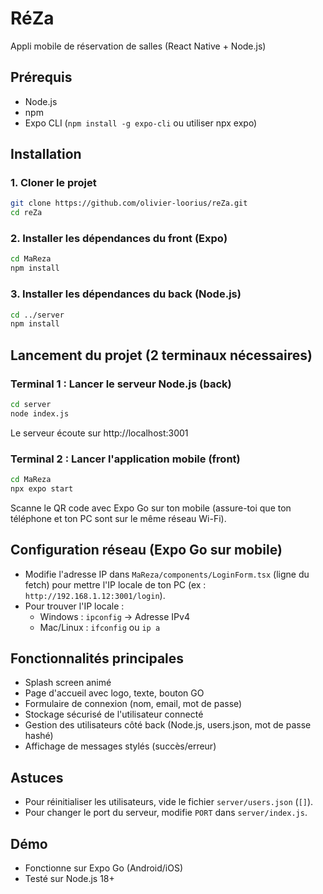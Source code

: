 # RéZa

Appli mobile de réservation de salles (React Native + Node.js)

## Prérequis
- Node.js 
- npm 
- Expo CLI (`npm install -g expo-cli` ou utiliser npx expo)

## Installation

### 1. Cloner le projet
```sh
git clone https://github.com/olivier-loorius/reZa.git
cd reZa
```

### 2. Installer les dépendances du front (Expo)
```sh
cd MaReza
npm install
```

### 3. Installer les dépendances du back (Node.js)
```sh
cd ../server
npm install
```

## Lancement du projet (2 terminaux nécessaires)

### Terminal 1 : Lancer le serveur Node.js (back)
```sh
cd server
node index.js
```
Le serveur écoute sur http://localhost:3001

### Terminal 2 : Lancer l'application mobile (front)
```sh
cd MaReza
npx expo start
```
Scanne le QR code avec Expo Go sur ton mobile (assure-toi que ton téléphone et ton PC sont sur le même réseau Wi-Fi).

## Configuration réseau (Expo Go sur mobile)
- Modifie l'adresse IP dans `MaReza/components/LoginForm.tsx` (ligne du fetch) pour mettre l'IP locale de ton PC (ex : `http://192.168.1.12:3001/login`).
- Pour trouver l'IP locale :
  - Windows : `ipconfig` → Adresse IPv4
  - Mac/Linux : `ifconfig` ou `ip a`

## Fonctionnalités principales
- Splash screen animé
- Page d'accueil avec logo, texte, bouton GO
- Formulaire de connexion (nom, email, mot de passe)
- Stockage sécurisé de l'utilisateur connecté
- Gestion des utilisateurs côté back (Node.js, users.json, mot de passe hashé)
- Affichage de messages stylés (succès/erreur)

## Astuces
- Pour réinitialiser les utilisateurs, vide le fichier `server/users.json` (`[]`).
- Pour changer le port du serveur, modifie `PORT` dans `server/index.js`.

## Démo
- Fonctionne sur Expo Go (Android/iOS)
- Testé sur Node.js 18+

